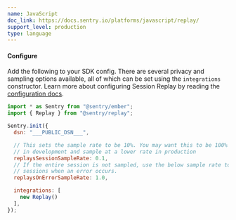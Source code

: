 ```yaml
---
name: JavaScript
doc_link: https://docs.sentry.io/platforms/javascript/replay/
support_level: production
type: language
---
```


#### Configure

Add the following to your SDK config. There are several privacy and sampling options available, all of which can be set using the `integrations` constructor. Learn more about configuring Session Replay by reading the [configuration docs](https://docs.sentry.io/platforms/javascript/guides/ember/session-replay/).

```javascript
import * as Sentry from "@sentry/ember";
import { Replay } from "@sentry/replay";

Sentry.init({
  dsn: "___PUBLIC_DSN___",

  // This sets the sample rate to be 10%. You may want this to be 100% while
  // in development and sample at a lower rate in production
  replaysSessionSampleRate: 0.1,
  // If the entire session is not sampled, use the below sample rate to sample
  // sessions when an error occurs.
  replaysOnErrorSampleRate: 1.0,

  integrations: [
    new Replay()
  ],
});
```
